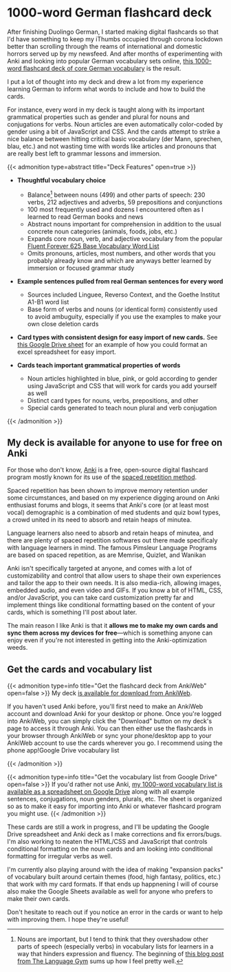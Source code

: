 # 1000-word German flashcard deck


After finishing Duolingo German, I started making digital flashcards so that I'd have something to keep my iThumbs occupied through corona lockdown better than scrolling through the reams of international and domestic horrors served up by my newsfeed. And after months of experimenting with Anki and looking into popular German vocabulary sets online, [this 1000-word flashcard deck of core German vocabulary](https://ankiweb.net/shared/info/1877324510)   is the result. 

<!--more-->

I put a lot of thought into my deck and drew a lot from my experience learning German to inform what words to include and how to build the cards. 

For instance, every word in my deck is taught along with its important grammatical properties such as gender and plural for nouns and conjugations for verbs.  Noun articles are even automatically color-coded by gender using a bit of JavaScript and CSS. And the cards attempt to strike a nice balance between hitting critical basic vocabulary (der Mann, sprechen, blau, etc.) and not wasting time with words like articles and pronouns that are really best left to grammar lessons and immersion. 

{{< admonition type=abstract title="Deck Features" open=true >}}

* **Thoughtful vocabulary choice**
  * Balance[^*] between nouns (499) and other parts of speech: 230 verbs, 212 adjectives and adverbs, 59 prepositions and conjunctions
  * 100 most frequently used and dozens I encountered often as I learned to read German books and news
  * Abstract nouns important for comprehension in addition to the usual concrete noun categories (animals, foods, jobs, etc.)
  * Expands core noun, verb, and adjective vocabulary from the popular  [Fluent Forever 625 Base Vocabulary Word List](https://blog.fluent-forever.com/base-vocabulary-list/)
  * Omits pronouns, articles, most numbers, and other words that you probably already know and which are anyways better learned by immersion or focused grammar study
* **Example sentences pulled from real German sentences for every word**
  * Sources included Linguee, Reverso Context, and the Goethe Institut A1-B1 word list
  * Base form of verbs and nouns (or identical form) consistently used to avoid ambuguity, especially if you use the examples to make your own close deletion cards
* **Card types with consistent design for easy import of new cards.** See [this Google Drive sheet](https://docs.google.com/spreadsheets/d/1wHShysTNtzyenqjx1OMXvQtLhajInV1cCemzkuORh04/edit?usp=sharing) for an example of how you could format an excel spreadsheet for easy import. 

* **Cards teach important grammatical properties of words**
  * Noun articles highlighted in blue, pink, or gold according to gender using JavaScript and CSS that will work for cards you add yourself as well
  * Distinct card types for nouns, verbs, prepositions, and other
  * Special cards generated to teach noun plural and verb conjugation





[^*]: Nouns are important, but I tend to think that they overshadow other parts of speech (especially verbs) in vocabulary lists for learners in a way that hinders expression and fluency. The beginning of [this blog post from The Language Gym](https://gianfrancoconti.com/2015/06/02/does-too-much-noun-orientated-foreign-language-teaching-hinder-our-students-learning/) sums up how I feel pretty well. 

{{< /admonition >}}

## My deck is available for anyone to use for free on Anki

For those who don't know, [Anki](https://apps.ankiweb.net/) is a free, open-source digital flashcard program mostly known for its use of the [spaced repetition method](https://en.wikipedia.org/wiki/Spaced_repetition). 

Spaced repetition has been shown to improve memory retention under some circumstances, and based on my experience digging around on Anki enthusiast forums and blogs, it seems that Anki's core (or at least most vocal) demographic is a combination of med students and quiz bowl types, a crowd united in its need to absorb and retain heaps of minutea.

Language learners also need to absorb and retain heaps of minutea, and there are plenty of spaced repetition softwares out there made specificaly with language learners in mind. The famous Pimsleur Language Programs are based on spaced repetition, as are Memrise, Quizlet, and Wanikan

Anki isn't specifically targeted at anyone, and comes with a lot of customizability and control that allow users to shape their own experiences and tailor the app to their own needs. It is also media-rich, allowing images, embedded audio, and even video and GIFs. If you know a bit of HTML, CSS, and/or JavaScript, you can take card customization pretty far and implement things like conditional formatting based on the content of your cards, which is something I'll post about later.

The main reason I like Anki is that it **allows me to make my own cards and sync them across my devices for free**—which is something anyone can enjoy even if you're not interested in getting into the Anki-optimization weeds.

## Get the cards and vocabulary list

{{< admonition type=info title="Get the flashcard deck from AnkiWeb" open=false >}}
My deck [is available for download from AnkiWeb](https://ankiweb.net/shared/info/1877324510).

If you haven't used Anki before, you'll first need to make an AnkiWeb account and download Anki for your desktop or phone. Once you're logged into AnkiWeb, you can simply click the "Download" button on my deck's page to access it through Anki. You can then either use the flashcards in your browser through AnkiWeb or sync your phone/desktop app to your AnkiWeb account to use the cards wherever you go. I recommend using the phone app!Google Drive vocabulary list

{{< /admonition >}}

{{< admonition type=info title="Get the vocabulary list from Google Drive" open=false >}}
If you'd rather not use Anki, [my 1000-word vocabulary list is available as a spreadsheet on Google Drive](https://docs.google.com/spreadsheets/d/1wHShysTNtzyenqjx1OMXvQtLhajInV1cCemzkuORh04/edit?usp=sharing) along with all example sentences, conjugations, noun genders, plurals, etc. The sheet is organized so as to make it easy for importing into Anki or whatever flashcard program you might use.
{{< /admonition >}}

These cards are still a work in progress, and I'll be updating the Google Drive spreadsheet and Anki deck as I make corrections and fix errors/bugs. I'm also working to neaten the HTML/CSS and JavaScript that controls conditional formatting on the noun cards and am looking into conditional formatting for irregular verbs as well. 

I'm currently also playing around with the idea of making "expansion packs" of vocabulary built around certain themes (food, high fantasy, politics, etc.) that work with my card formats. If that ends up happnening I will of course also make the Google Sheets available as well for anyone who prefers to make their own cards. 

Don't hesitate to reach out if you notice an error in the cards or want to help with improving them. I hope they're useful! 


